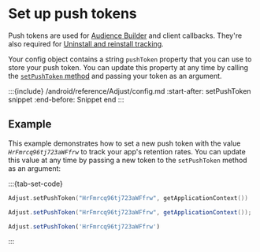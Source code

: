 # Set up push tokens

Push tokens are used for [Audience Builder](hc:/audience-builder) and client callbacks. They're also required for [Uninstall and reinstall tracking](hc:/uninstalls-reinstalls).

Your config object contains a string `pushToken` property that you can use to store your push token. You can update this property at any time by calling the [`setPushToken` method](#android-setpushtoken-invocation) and passing your token as an argument.

:::{include} /android/reference/Adjust/config.md
:start-after: setPushToken snippet
:end-before: Snippet end
:::

## Example

This example demonstrates how to set a new push token with the value _`HrFmrcq96tj723aWFfrw`_ to track your app's retention rates. You can update this value at any time by passing a new token to the `setPushToken` method as an argument:

:::{tab-set-code}

```kotlin
Adjust.setPushToken("HrFmrcq96tj723aWFfrw", getApplicationContext())
```

```java
Adjust.setPushToken("HrFmrcq96tj723aWFfrw", getApplicationContext());
```

```javascript
Adjust.setPushToken('HrFmrcq96tj723aWFfrw')
```

:::
